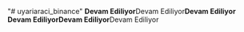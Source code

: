 "# uyariaraci_binance" 
**Devam Ediliyor**Devam Ediliyor**Devam Ediliyor
**Devam Ediliyor**Devam Ediliyor**Devam Ediliyor
